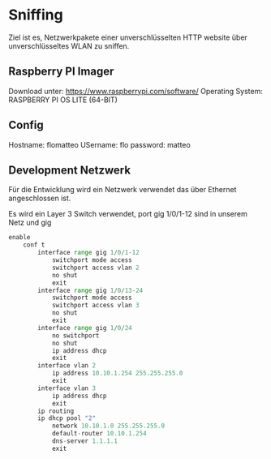 # Sniffing

Ziel ist es, Netzwerkpakete einer unverschlüsselten HTTP website über unverschlüsseltes WLAN zu sniffen.


## Raspberry PI Imager 

Download unter: https://www.raspberrypi.com/software/ 
Operating System: RASPBERRY PI OS LITE (64-BIT)


## Config

Hostname: flomatteo
USername: flo
password: matteo


## Development Netzwerk

Für die Entwicklung wird ein Netzwerk verwendet das
über Ethernet angeschlossen ist. 

Es wird ein Layer 3 Switch verwendet, port gig 1/0/1-12 sind in unserem Netz und gig 


```python
enable
    conf t
        interface range gig 1/0/1-12
            switchport mode access
            switchport access vlan 2
            no shut
            exit
        interface range gig 1/0/13-24
            switchport mode access
            switchport access vlan 3
            no shut
            exit
        interface range gig 1/0/24
            no switchport
            no shut
            ip address dhcp
            exit
        interface vlan 2
            ip address 10.10.1.254 255.255.255.0
            exit
        interface vlan 3
            ip address dhcp
            exit
        ip routing
        ip dhcp pool "2"
            network 10.10.1.0 255.255.255.0
            default-router 10.10.1.254
            dns-server 1.1.1.1
            exit
        

```